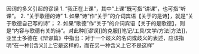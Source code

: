 因词的多义引起的谬误
	1. “我正在上课”，其中“上课”既可指“讲课”，也可指“听课”。
	2. “关于歌德的诗”
		1. 如果“诗”作“关于”的介词宾语【关于的是诗】，就是“关于歌德自己写的诗”；
		2. 如果“歌德”作“关于”的介词宾语【关于的是歌德】，则是“内容与歌德有关的诗”。对此种[[谬误]]的克服[[笔记/工具/文学/方法|方法]]，亚里士多德在《辩谬篇》中指出：对于一个歧义的名词或歧义的表述，应该指明“在一种[[含义]]上它是这样的，而在另一种含义上它不是这样”